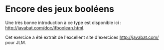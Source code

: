 
# Encore des jeux booléens #

Une très bonne introduction à ce type est disponible ici :
http://javabat.com/doc/ifboolean.html.

Cet exercice a été extrait de l'excellent site d'exercices
http://javabat.com/ pour JLM.


